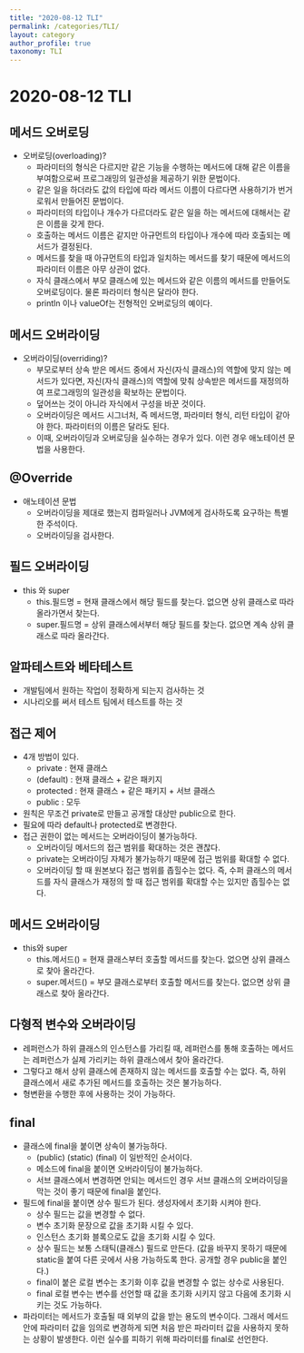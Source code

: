 ```yaml
---
title: "2020-08-12 TLI"
permalink: /categories/TLI/
layout: category
author_profile: true
taxonomy: TLI
---
```

# 2020-08-12 TLI

## 메서드 오버로딩
- 오버로딩(overloading)?
    - 파라미터의 형식은 다르지만 같은 기능을 수행하는 메서드에 대해 같은 이름을 부여함으로써 프로그래밍의 일관성을 제공하기 위한 문법이다.  
    - 같은 일을 하더라도 값의 타입에 따라 메서드 이름이 다르다면 사용하기가 번거로워서 만들어진 문법이다.
    - 파라미터의 타입이나 개수가 다르더라도 같은 일을 하는 메서드에 대해서는 같은 이름을 갖게 한다.
    - 호출하는 메서드 이름은 같지만 아규먼트의 타입이나 개수에 따라 호출되는 메서드가 결정된다.
    - 메서드를 찾을 때 아규먼트의 타입과 일치하는 메서드를 찾기 때문에 메서드의 파라미터 이름은 아무 상관이 없다.
    - 자식 클래스에서 부모 클래스에 있는 메서드와 같은 이름의 메서드를 만들어도 오버로딩이다. 물론 파라미터 형식은 달라야 한다.
    - println 이나 valueOf는 전형적인 오버로딩의 예이다.

## 메서드 오버라이딩
- 오버라이딩(overriding)?
    - 부모로부터 상속 받은 메서드 중에서 자신(자식 클래스)의 역할에 맞지 않는 메서드가 있다면, 자신(자식 클래스)의 역할에 맞춰 상속받은 메서드를 재정의하여 프로그래밍의 일관성을 확보하는 문법이다.
    - 덮어쓰는 것이 아니라 자식에서 구성을 바꾼 것이다.
    - 오버라이딩은 메서드 시그너처, 즉 메서드명, 파라미터 형식, 리턴 타입이 같아야 한다. 파라미터의 이름은 달라도 된다.
    - 이때, 오버라이딩과 오버로딩을 실수하는 경우가 있다. 이런 경우 애노테이션 문법을 사용한다.

## @Override
- 애노테이션 문법
    - 오버라이딩을 제대로 했는지 컴파일러나 JVM에게 검사하도록 요구하는 특별한 주석이다.
    - 오버라이딩을 검사한다.

## 필드 오버라이딩
- this 와 super
    - this.필드명 = 현재 클래스에서 해당 필드를 찾는다. 없으면 상위 클래스로 따라 올라가면서 찾는다.
    - super.필드명 = 상위 클래스에서부터 해당 필드를 찾는다. 없으면 계속 상위 클래스로 따라 올라간다.

## 알파테스트와 베타테스트
- 개발팀에서 원하는 작업이 정확하게 되는지 검사하는 것
- 시나리오를 써서 테스트 팀에서 테스트를 하는 것

## 접근 제어
- 4개 방법이 있다.
    - private : 현재 클래스
    - (default) : 현재 클래스 + 같은 패키지
    - protected : 현재 클래스 + 같은 패키지 + 서브 클래스
    - public : 모두
- 원칙은 무조건 private로 만들고 공개할 대상만 public으로 한다.
- 필요에 따라 default나 protected로 변경한다.
- 접근 권한이 없는 메서드는 오버라이딩이 불가능하다.
    - 오버라이딩 메서드의 접근 범위를 확대하는 것은 괜찮다.
    - private는 오버라이딩 자체가 불가능하기 때문에 접근 범위를 확대할 수 없다.
    - 오버라이딩 할 때 원본보다 접근 범위를 좁힐수는 없다. 즉, 수퍼 클래스의 메서드를 자식 클래스가 재정의 할 때 접근 범위를 확대할 수는 있지만 좁힐수는 없다.

## 메서드 오버라이딩
- this와 super
    - this.메서드() = 현재 클래스부터 호출할 메서드를 찾는다. 없으면 상위 클래스로 찾아 올라간다.
    - super.메서드() = 부모 클래스로부터 호출할 메서드를 찾는다. 없으면 상위 클래스로 찾아 올라간다.

## 다형적 변수와 오버라이딩
- 레퍼런스가 하위 클래스의 인스턴스를 가리킬 때, 레퍼런스를 통해 호출하는 메서드는 레퍼런스가 실제 가리키는 하위 클래스에서 찾아 올라간다.
- 그렇다고 해서 상위 클래스에 존재하지 않는 메서드를 호출할 수는 없다. 즉, 하위 클래스에서 새로 추가된 메서드를 호출하는 것은 불가능하다.
- 형변환을 수행한 후에 사용하는 것이 가능하다.

## final
- 클래스에 final을 붙이면 상속이 불가능하다.
    - (public) (static) (final) 이 일반적인 순서이다.
    - 메소드에 final을 붙이면 오버라이딩이 불가능하다.
    - 서브 클래스에서 변경하면 안되는 메서드인 경우 서브 클래스의 오버라이딩을 막는 것이 좋기 때문에 final을 붙인다.
- 필드에 final을 붙이면 상수 필드가 된다. 생성자에서 초기화 시켜야 한다.
    - 상수 필드는 값을 변경할 수 없다.
    - 변수 초기화 문장으로 값을 초기화 시킬 수 있다.
    - 인스턴스 초기화 블록으로도 값을 초기화 시킬 수 있다.
    - 상수 필드는 보통 스태틱(클래스) 필드로 만든다. (값을 바꾸지 못하기 때문에 static을 붙여 다른 곳에서 사용 가능하도록 한다. 공개할 경우 public을 붙인다.)
    - final이 붙은 로컬 변수는 초기화 이후 값을 변경할 수 없는 상수로 사용된다.
    - final 로컬 변수는 변수를 선언할 때 값을 초기화 시키지 않고 다음에 초기화 시키는 것도 가능하다.
- 파라미터는 메서드가 호출될 때 외부의 값을 받는 용도의 변수이다. 그래서 메서드 안에 파라미터 값을 임의로 변경하게 되면 처음 받은 파라미터 값을 사용하지 못하는 상황이 발생한다. 이런 실수를 피하기 위해 파라미터를 final로 선언한다.

